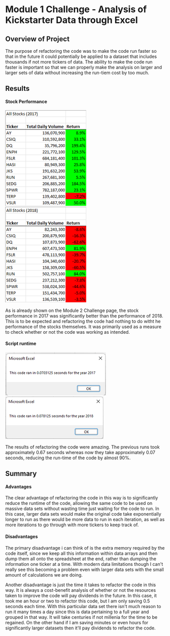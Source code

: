 # Module 1 Challenge - Analysis of Kickstarter Data through Excel

## Overview of Project

The purpose of refactoring the code was to make the code run faster so that in the future it could potentially be applied to a dataset that includes thousands if not more tickers of data. The ability to make the code run faster is important so that we can properly make the analysis on larger and larger sets of data without increasing the run-tiem cost by too much.

## Results

#### Stock Performance
![](/resources/stock_performance_2017.png)
![](/resources/stock_performance_2018.png)

As is already shown on the Module 2 Challenge page, the stock performance in 2017 was significantly better than the performance of 2018. This is to be expected and refactoring the code had nothing to do witht he performance of the stocks themselves. It was primarily used as a measure to check whether or not the code was working as intended. 

#### Script runtime
![VBA Challenge 2017](/resources/VBA_Challenge_2017.png)
![VBA Challenge 2018](/resources/VBA_Challenge_2018.png)

The results of refactoring the code were amazing. The previous runs took approximately 0.67 seconds whereas now they take approximately 0.07 seconds, reducing the run-time of the code by almost 90%.

## Summary

#### Advantages

The clear advantage of refactoring the code in this way is to significantly reduce the runtime of the code, allowing the same code to be used on massive data sets without wasting time just waiting for the code to run. In this case, larger data sets would make the original code take exponentially longer to run as there would be more data to run in each iteration, as well as more iterations to go through with more tickers to keep track of.

#### Disadvantages

The primary disadvantage i can think of is the extra memory required by the code itself, since we keep all this information within data arrays and then dump them all onto the spreadsheet at the end, rather than dumping the information one ticker at a time. With modern data limitations though I can't really see this becoming a problem even with larger data sets with the small amount of calculations we are doing.

Another disadvantage is just the time it takes to refactor the code in this way. It is always a cost-benefit analysis of whether or not the resources taken to improve the code will pay dividends in the future. In this case, it took me an hour or two to refactor this code, but I am only saving 0.5 seconds each time. With this particular data set there isn't much reason to run it many times a day since this is data pertaining to a full year and grouped in that way. It will take centuries if not millenia for the time to be regained. On the other hand if I am saving minutes or even hours for significantly larger datasets then it'll pay dividends to refactor the code.



